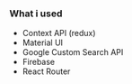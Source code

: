 ### What i used

- Context API (redux)
- Material UI
- Google Custom Search API
- Firebase
- React Router
